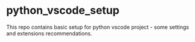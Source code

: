 # python_vscode_setup
This repo contains basic setup for python vscode project - some settings and extensions recommendations.
